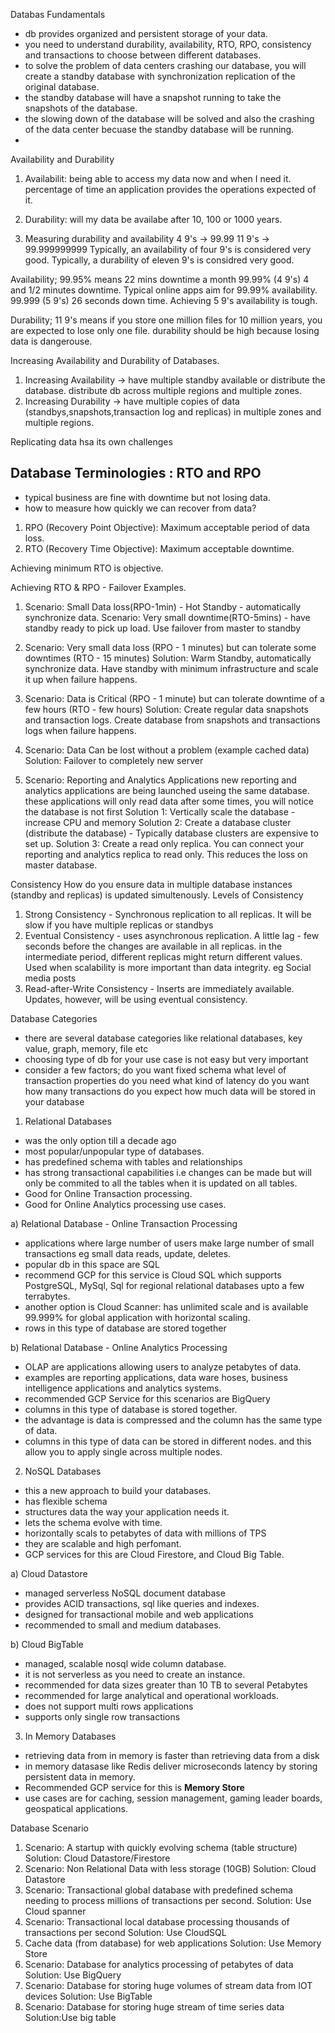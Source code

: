 Databas Fundamentals

- db provides organized and persistent storage of your data.
- you need to understand durability, availability, RTO, RPO, consistency and transactions to choose between different databases.
- to solve the problem of data centers crashing our database, you will create a standby database with synchronization replication of the original database.
- the standby database will have a snapshot running to take the snapshots of the database.
- the slowing down of the database will be solved and also the crashing of the data center becuase the standby database will be running.
-

Availability and Durability

1. Availabilit: being able to access my data now and when I need it.
   percentage of time an application provides the operations expected of it.

2. Durability: will my data be availabe after 10, 100 or 1000 years.

3. Measuring durability and availability
   4 9's -> 99.99
   11 9's -> 99.999999999
   Typically, an availability of four 9's is considered very good.
   Typically, a durability of eleven 9's is considred very good.

Availability;
99.95% means 22 mins downtime a month
99.99% (4 9's) 4 and 1/2 minutes downtime. Typical online apps aim for 99.99% availability.
99.999 (5 9's) 26 seconds down time. Achieving 5 9's availability is tough.

Durability;
11 9's means if you store one million files for 10 million years, you are expected to lose only one file.
durability should be high because losing data is dangerouse.

Increasing Availability and Durability of Databases.

1. Increasing Availability -> have multiple standby available or distribute the database.
   distribute db across multiple regions and multiple zones.
2. Increasing Durability -> have multiple copies of data (standbys,snapshots,transaction log and replicas) in multiple zones and multiple regions.

Replicating data hsa its own challenges

## Database Terminologies : RTO and RPO

- typical business are fine with downtime but not losing data.
- how to measure how quickly we can recover from data?

1. RPO (Recovery Point Objective): Maximum acceptable period of data loss.
2. RTO (Recovery Time Objective): Maximum acceptable downtime.

Achieving minimum RTO is objective.

Achieving RTO & RPO - Failover Examples.

1. Scenario: Small Data loss(RPO-1min) - Hot Standby - automatically synchronize data.
   Scenario: Very small downtime(RTO-5mins) - have standby ready to pick up load. Use failover from master to standby
2. Scenario: Very small data loss (RPO - 1 minutes) but can tolerate some downtimes (RTO - 15 minutes)
   Solution: Warm Standby, automatically synchronize data. Have standby with minimum infrastructure and scale it up when failure happens.
3. Scenario: Data is Critical (RPO - 1 minute) but can tolerate downtime of a few hours (RTO - few hours)
   Solution: Create regular data snapshots and transaction logs. Create database from snapshots and transactions logs when failure happens.
4. Scenario: Data Can be lost without a problem (example cached data)
   Solution: Failover to completely new server

5. Scenario: Reporting and Analytics Applications
   new reporting and analytics applications are being launched useing the same database.
   these applications will only read data
   after some times, you will notice the database is not first
   Solution 1: Vertically scale the database - increase CPU and memory
   Solution 2: Create a database cluster (distribute the database) - Typically database clusters are expensive to set up.
   Solution 3: Create a read only replica. You can connect your reporting and analytics replica to read only. This reduces the loss on master database.

Consistency
How do you ensure data in multiple database instances (standby and replicas) is updated simultenously.
Levels of Consistency

1. Strong Consistency - Synchronous replication to all replicas. It will be slow if you have multiple replicas or standbys
2. Eventual Consistency - uses asynchronous replication. A little lag - few seconds before the changes are available in all replicas. in the intermediate period, different replicas might return different values. Used when scalability is more important than data integrity. eg Social media posts
3. Read-after-Write Consistency - Inserts are immediately available. Updates, however, will be using eventual consistency.

Database Categories

- there are several database categories like relational databases, key value, graph, memory, file etc
- choosing type of db for your use case is not easy but very important
- consider a few factors;
  do you want fixed schema
  what level of transaction properties do you need
  what kind of latency do you want
  how many transactions do you expect
  how much data will be stored in your database

1. Relational Databases

- was the only option till a decade ago
- most popular/unpopular type of databases.
- has predefined schema with tables and relationships
- has strong transactional capabilities i.e changes can be made but will only be commited to all the tables when it is updated on all tables.
- Good for Online Transaction processing.
- Good for Online Analytics processing use cases.

a) Relational Database - Online Transaction Processing

- applications where large number of users make large number of small transactions eg small data reads, update, deletes.
- popular db in this space are SQL
- recommend GCP for this service is Cloud SQL which supports PostgreSQL, MySql, Sql for regional relational databases upto a few terrabytes.
- another option is Cloud Scanner: has unlimited scale and is available 99.999% for global application with horizontal scaling.
- rows in this type of database are stored together

b) Relational Database - Online Analytics Processing

- OLAP are applications allowing users to analyze petabytes of data.
- examples are reporting applications, data ware hoses, business intelligence applications and analytics systems.
- recommended GCP Service for this scenarios are BigQuery
- columns in this type of database is stored together.
- the advantage is data is compressed and the column has the same type of data.
- columns in this type of data can be stored in different nodes. and this allow you to apply single across multiple nodes.

2. NoSQL Databases

- this a new approach to build your databases.
- has flexible schema
- structures data the way your application needs it.
- lets the schema evolve with time.
- horizontally scals to petabytes of data with millions of TPS
- they are scalable and high perfomant.
- GCP services for this are Cloud Firestore, and Cloud Big Table.

a) Cloud Datastore

- managed serverless NoSQL document database
- provides ACID transactions, sql like queries and indexes.
- designed for transactional mobile and web applications
- recommended to small and medium databases.

b) Cloud BigTable

- managed, scalable nosql wide column database.
- it is not serverless as you need to create an instance.
- recommended for data sizes greater than 10 TB to several Petabytes
- recommended for large analytical and operational workloads.
- does not support multi rows applications
- supports only single row transactions

3. In Memory Databases

- retrieving data from in memory is faster than retrieving data from a disk
- in memory datasase like Redis deliver microseconds latency by storing persistent data in memory.
- Recommended GCP service for this is **Memory Store**
- use cases are for caching, session management, gaming leader boards, geospatical applications.

Database Scenario

1. Scenario: A startup with quickly evolving schema (table structure)
   Solution: Cloud Datastore/Firestore
2. Scenario: Non Relational Data with less storage (10GB)
   Solution: Cloud Datastore
3. Scenario: Transactional global database with predefined schema needing to process millions of transactions per second.
   Solution: Use Cloud spanner
4. Scenario: Transactional local database processing thousands of transactions per second
   Solution: Use CloudSQL
5. Cache data (from database) for web applications
   Solution: Use Memory Store
6. Scenario: Database for analytics processing of petabytes of data
   Solution: Use BigQuery
7. Scenario: Database for storing huge volumes of stream data from IOT devices
   Solution: Use BigTable
8. Scenario: Database for storing huge stream of time series data
   Solution:Use big table
